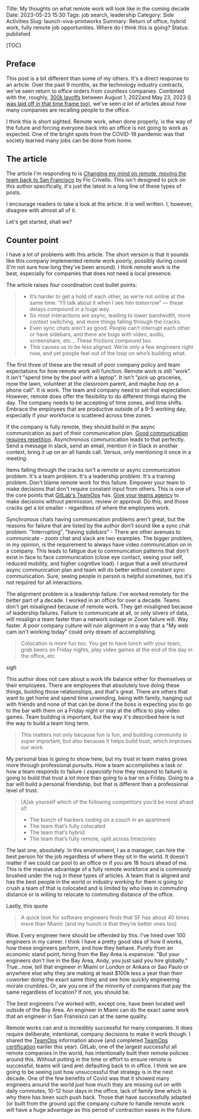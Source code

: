 Title: My thoughts on what remote work will look like in the coming decade
Date: 2023-05-23 15:30
Tags: job search, leadership
Category: Side Activities
Slug: launch-viva-printworks
Summary: Return of office, hybrid work, fully remote job opportunities. Where do I think this is going?
Status: published

[TOC]

## Preface

This post is a bit different than some of my others. It's a direct response to an article. Over the past 9 months, as the 
technology industry contracts, we've seen return to office orders from countless companies. Combined with the, roughly, 
[300k layoffs][1] between August 1, 2022and May 23, 2023 ([I was laid off in that time frame too][2]), we've seen _a lot_ of 
articles about how many companies are recalling people to the office. 

I think this is short sighted. Remote work, when done properly, is the way of the future and forcing everyone back into an 
office is not going to work as expected. One of the bright spots from the COVID-19 pandemic was that society learned many jobs
can be done from home.

## The article

The article I'm responding to is [Changing my mind on remote, moving the team back to San Francisco][3] by Flo Crivello. This
isn't designed to pick on this author specifically, it's just the latest in a long line of these types of posts. 

I encourage readers to take a look at the article. It is well written. I, however, disagree with almost all of it.

Let's get started, shall we?

## Counter point

I have a lot of problems with this article. The short version is that it sounds like this company implemented remote work poorly, 
possibly during covid (I'm not sure how long they've been around). I think remote work is the best, especially for companies 
that does not need a local presence.

The article raises four coordination cost bullet points:

> * It’s harder to get a hold of each other, as we’re not online at the same time. “I’ll talk about it when I see him tomorrow” — these delays compound in a huge way.
> * So most interactions are async, leading to lower bandwidth, more context switching, and more things falling through the cracks.
> * Even sync chats aren’t as good. People can’t interrupt each other or have sidebars, and there are bugs with video, audio, screenshare, etc… These frictions compound too.
> * This causes us to be less aligned. We’re only a few engineers right now, and yet people feel out of the loop on who’s building what.

The first three of these are the result of poor company policy and team expectations for how remote work will function. Remote 
work is still "work". It isn't "spend time by the pool with a laptop". It isn't "pick up groceries, mow the lawn, volunteer at the 
classroom parent, and maybe hop on a phone call". It is work. The team and company need to set that expectation. However, remote 
does offer the flexibility to do different things during the day. The company needs to be accepting of time zones, and time shifts.
Embrace the employees that are productive outside of a 9-5 working day, especially if your workforce is scattered across time zones.

If the company is fully remote, they should build in the async communication as part of their communication plan. [Good communication requires repetition][4]. Asynchronous communication leads to that perfectly. Send a message in slack, send an email, mention it in Slack in another context, bring it up on an all hands call. Versus, only mentioning it once in a meeting.

Items falling through the cracks isn't a remote or async communication problem. It's a team problem. It's a leadership problem. 
It's a training problem. Don't blame remote work for this failure. Empower your team to make decisions that don't require 
constant input from others. This is one of the core points that [GitLab's TeamOps][5] has. [Give your teams agency][6]
to make decisions without permission, review or approval. Do this, and those cracks get a lot smaller - regardless of 
where the employees work.

Synchronous chats having communication problems aren't great, but the reasons for failure that are listed by the author don't 
sound like a sync chat problem. "Interrupting", "having sidebars" - There are other avenues to communicate - zoom chat and 
slack are two examples. The bigger problem, in my opinion, is the requirement to always have video communication on in a company. 
This leads to fatigue due to communication patterns that don't exist in face to face communication (close eye contact, seeing 
your self, reduced mobility, and higher cognitive load). I argue that a well structured async communication plan and team 
will do better without constant sync communication. Sure, seeing people in person is helpful sometimes, but it's not required for 
all interactions. 

The alignment problem is a leadership failure. I've worked remotely for the better part of a decade. I worked in an office for 
over a decade. Teams don't get misaligned because of remote work. They get misaligned because of leadership failures. Failure 
to communicate at all, or only slivers of data, will misalign a team faster than a network outage or Zoom failure will. Way 
faster. A poor company culture will ruin alignment in a way that a "My web cam isn't working today" could only dream of accomplishing.

> Colocation is more fun too. You get to have lunch with your team, grab beers on Friday nights, play video games at the end of the day in the office, etc

_sigh_

This author does not care about a work life balance either for themselves or their employees. There are employees that absolutely 
love doing these things, building those relationships, and that's great. There are others that want to get home and spend time 
unwinding, being with family, hanging out with friends and none of that can be done if the boss is expecting you to go to the bar 
with them on a Friday night or stay at the office to play video games. Team building is important, but the way it's described here is 
not the way to build a team long term.

> This matters not only because fun is fun, and building community is super important, but also because it helps build trust, which improves our work

My personal bias is going to show here, but my trust in team mates grows more through professional pursuits. How a team 
accomplishes a task or how a team responds to failure ( _especially_ how they respond to failure) is going to build that trust 
a lot more than going to a bar on a Friday. Going to a bar will build a personal friendship, but that is different than a 
professional level of trust.

> [A]sk yourself which of the following competitors you’d be most afraid of:
> 
> * The bunch of hackers coding on a couch in an apartment
> * The team that’s fully colocated
> * The team that’s hybrid
> * The team that’s fully remote, split across timezones

The last one, absolutely. In this environment, I as a manager, can hire the best person for the job regardless of where they sit in 
the world. It doesn't matter if we could car pool to an office or if you are 18 hours ahead of me. This is the massive advantage of a 
fully remote workforce and is commonly brushed under the rug in these types of articles. A team that is aligned and has the best 
people in the world or industry working for them is going to crush a team of that is colocated and is limited by who lives in 
commuting distance or is willing to relocate to commuting distance of the office.

Lastly, this quote

> A quick look for software engineers finds that SF has about 40 times more than Miami: (and my hunch is that they’re better ones too)

Wow. Every engineer here should be offended by this. I've hired over 100 engineers in my career. I think I have a pretty good idea 
of how it works, how these engineers perform, and how they behave. Purely from an economic stand point, hiring from the Bay Area 
is expensive. "But your engineers don't live in the Bay Area, Andy, you just said you hire globally." True...now, tell 
that engineer in Miami or London or Ankara or Sao Paulo or anywhere else why they are making at least $100k less a year than 
their coworker doing the exact same thing and see how quickly engineering morale crumbles. Or, are you one of the minority of 
companies that pay the same regardless of location? If not, you should be. 

The best engineers I've worked with, except one, have been located well outside of the Bay Area. An engineer in Miami can do the exact
same work that an engineer in San Fransisco can at the same quality.

Remote works can and is incredibly successful for many companies. It does require deliberate, intentional, company decisions to make 
it work though. I shared the [TeamOps][5] information above (and completed [TeamOps certification][7] earlier this year). GitLab, one 
of the largest successful all remote companies in the world, has intentionally built their remote policies around this. Without
putting in the time or effort to ensure remote is successful, teams will (and are) defaulting back to in office. I think we are 
going to be seeing just how unsuccessful that strategy is in the next decade. One of the few benefits of Covid was that it showed
many engineers around the world just how much they are missing out on with daily commutes, 10-12 hour days in the office, 
lack of family time which is why there has been such push back. Those that have successfully adapted (or built from the 
ground up) the company culture to handle remote work will have a huge advantage as this period of contraction eases in the future.


[1]: https://layoffs.fyi/
[2]: {filename}2022_08_18_looking_for_new_role.md
[3]: https://flocrivello.com/changing-my-mind-on-remote-about-being-in-san-francisco/
[4]: https://getlighthouse.com/blog/power-of-repetition-successful-leaders/
[5]: https://about.gitlab.com/teamops/
[6]: https://handbook.gitlab.com/teamops/everyone-contributes/#give-agency
[7]: {filename}2023_02_02_learning_gitlab_teamops.md

